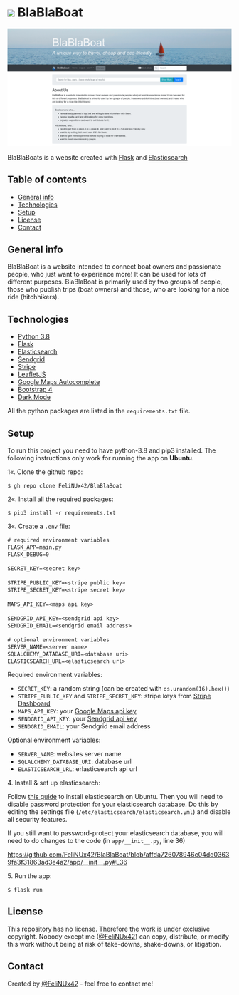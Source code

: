 # <img src="./app/static/logo.png" height="20px"> BlaBlaBoat

![Home Page](./images/home.png)

BlaBlaBoats is a website created with [Flask](https://flask.palletsprojects.com/en/2.2.x/) and [Elasticsearch](https://www.elastic.co/elasticsearch/)

## Table of contents
* [General info](#general-info)
* [Technologies](#technologies)
* [Setup](#setup)
* [License](#license)
* [Contact](#contact)


## General info

BlaBlaBoat is a website intended to connect boat owners and passionate people, who just want to experience more! It can be used for lots of different purposes. BlaBlaBoat is primarily used by two groups of people, those who publish trips (boat owners) and those, who are looking for a nice ride (hitchhikers).

[> Here is a live demo: ...]: #


## Technologies

* [Python 3.8](https://www.python.org/)
* [Flask](https://flask.palletsprojects.com/)
* [Elasticsearch](https://www.elastic.co/elasticsearch/)
* [Sendgrid](https://sendgrid.com/)
* [Stripe](https://stripe.com/)
* [LeafletJS](https://leafletjs.com/)
* [Google Maps Autocomplete](https://developers.google.com/maps/documentation/javascript/place-autocomplete)
* [Bootstrap 4](https://getbootstrap.com/docs/4.0/)
* [Dark Mode](https://github.com/tedirghazali/codetube/tree/master/bootstrap/dark-mode)

All the python packages are listed in the `requirements.txt` file.


## Setup

To run this project you need to have python-3.8 and pip3 installed. The following instructions only work for running the app on **Ubuntu**.

1«. Clone the github repo:
```
$ gh repo clone FeliNUx42/BlaBlaBoat
```

2«. Install all the required packages:
```
$ pip3 install -r requirements.txt
```

3«. Create a `.env` file:
```
# required environment variables
FLASK_APP=main.py
FLASK_DEBUG=0

SECRET_KEY=<secret key>

STRIPE_PUBLIC_KEY=<stripe public key>
STRIPE_SECRET_KEY=<stripe secret key>

MAPS_API_KEY=<maps api key>

SENDGRID_API_KEY=<sendgrid api key>
SENDGRID_EMAIL=<sendgrid email address>

# optional environment variables
SERVER_NAME=<server name>
SQLALCHEMY_DATABASE_URI=<database uri>
ELASTICSEARCH_URL=<elasticsearch url>
```
Required environment variables:
* `SECRET_KEY`: a random string (can be created with `os.urandom(16).hex()`)
* `STRIPE_PUBLIC_KEY` and `STRIPE_SECRET_KEY`: stripe keys from [Stripe Dashboard](https://dashboard.stripe.com/dashboard)
* `MAPS_API_KEY`: your [Google Maps api key](https://developers.google.com/maps/documentation/javascript/place-autocomplete)
* `SENDGRID_API_KEY`: your [Sendgrid api key](https://app.sendgrid.com/settings/api_keys)
* `SENDGRID_EMAIL`: your Sendgrid email address

Optional environment variables:
* `SERVER_NAME`: websites server name
* `SQLALCHEMY_DATABASE_URI`: database url
* `ELASTICSEARCH_URL`: erlasticsearch api url

4\. Install & set up elasticsearch:

Follow [this guide](https://www.elastic.co/guide/en/elasticsearch/reference/current/deb.html) to install elasticsearch on Ubuntu. Then you will need to disable password protection for your elasticsearch database. Do this by editing the settings file (`/etc/elasticsearch/elasticsearch.yml`) and disable all security features.

If you still want to password-protect your elasticsearch database, you will need to do changes to the code (in `app/__init__.py`, line 36)

https://github.com/FeliNUx42/BlaBlaBoat/blob/affda726078946c04dd03639fa3f31863ad3e4a2/app/__init__.py#L36


5\. Run the app:
```
$ flask run
```


## License
This repository has no license. Therefore the work is under exclusive copyright. Nobody except me ([@FeliNUx42](https://github.com/FeliNUx42)) can copy, distribute, or modify this work without being at risk of take-downs, shake-downs, or litigation.


## Contact
Created by [@FeliNUx42](mailto:felix.bommier@gmail.com) - feel free to contact me!
